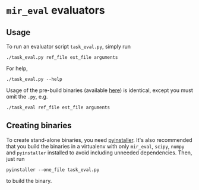 # `mir_eval` evaluators

## Usage

To run an evaluator script `task_eval.py`, simply run

`./task_eval.py ref_file est_file arguments`

For help,

`./task_eval.py --help`

Usage of the pre-build binaries (available [here](http://labrosa.ee.columbia.edu/mir_eval/mir_eval.tar.gz)) is identical, except you must omit the `.py`, e.g.

`./task_eval ref_file est_file arguments`

## Creating binaries

To create stand-alone binaries, you need [pyinstaller](http://www.pyinstaller.org/).  It's also recommended that you build the binaries in a virtualenv with only `mir_eval`, `scipy`, `numpy` and `pyinstaller` installed to avoid including unneeded dependencies.  Then, just run

`pyinstaller --one_file task_eval.py`

to build the binary.
